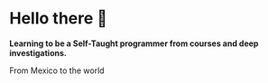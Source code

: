 
# Hello there 🚀
**Learning to be a Self-Taught programmer from courses and deep investigations.**

From Mexico to the world
